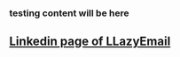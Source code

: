 ### testing content will be here


## [Linkedin page of LLazyEmail](https://www.linkedin.com/company/llazyemail/)
